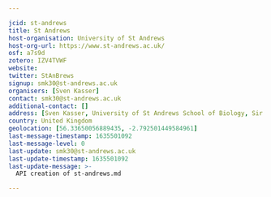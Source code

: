```yaml
---

jcid: st-andrews
title: St Andrews
host-organisation: University of St Andrews
host-org-url: https://www.st-andrews.ac.uk/
osf: a7s9d
zotero: IZV4TVWF
website: 
twitter: StAnBrews
signup: smk30@st-andrews.ac.uk
organisers: [Sven Kasser]
contact: smk30@st-andrews.ac.uk
additional-contact: []
address: [Sven Kasser, University of St Andrews School of Biology, Sir Harold Mitchell Building & Dyers Brae, Greenside Pl, KY16 9TH, St Andrews, Fife, UK]
country: United Kingdom
geolocation: [56.33650056889435, -2.792501449584961]
last-message-timestamp: 1635501092
last-message-level: 0
last-update: smk30@st-andrews.ac.uk
last-update-timestamp: 1635501092
last-update-message: >-
  API creation of st-andrews.md

---
```



